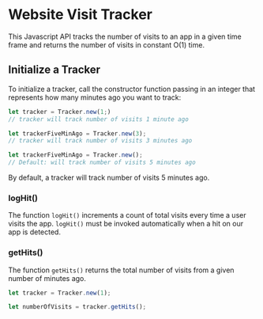 # Website Visit Tracker

This Javascript API tracks the number of visits to an app in a given time frame
and returns the number of visits in constant O(1) time.

## Initialize a Tracker
To initialize a tracker, call the constructor function passing in an integer that represents how many minutes ago you want to track:

```js
let tracker = Tracker.new(1;)
// tracker will track number of visits 1 minute ago

let trackerFiveMinAgo = Tracker.new(3);
// tracker will track number of visits 3 minutes ago

let trackerFiveMinAgo = Tracker.new();
// Default: will track number of visits 5 minutes ago
```
By default, a tracker will track number of visits 5 minutes ago.

### logHit()

The function `logHit()` increments a count of total visits every time a user visits the app.
`logHit()` must be invoked automatically when a hit on our app is detected.

### getHits()
The function `getHits()` returns the total number of visits
from a given number of minutes ago.

```js
let tracker = Tracker.new(1);

let numberOfVisits = tracker.getHits();
```
